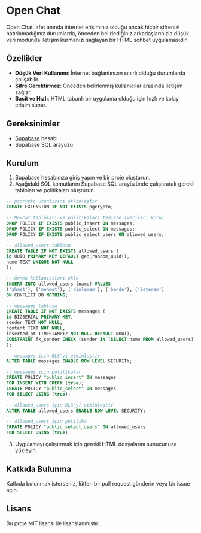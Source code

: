 # Open Chat

Open Chat, afet anında internet erişiminiz olduğu ancak hiçbir şifrenizi hatırlamadığınız durumlarda, önceden belirlediğiniz arkadaşlarınızla düşük veri modunda iletişim kurmanızı sağlayan bir HTML sohbet uygulamasıdır.

## Özellikler

- **Düşük Veri Kullanımı**: İnternet bağlantınızın sınırlı olduğu durumlarda çalışabilir.
- **Şifre Gerektirmez**: Önceden belirlenmiş kullanıcılar arasında iletişim sağlar.
- **Basit ve Hızlı**: HTML tabanlı bir uygulama olduğu için hızlı ve kolay erişim sunar.

## Gereksinimler

- [Supabase](https://supabase.com/) hesabı
- Supabase SQL arayüzü

## Kurulum

1. Supabase hesabınıza giriş yapın ve bir proje oluşturun.
2. Aşağıdaki SQL komutlarını Supabase SQL arayüzünde çalıştırarak gerekli tabloları ve politikaları oluşturun.

```sql
-- pgcrypto uzantısını etkinleştir
CREATE EXTENSION IF NOT EXISTS pgcrypto;

-- Mevcut tabloları ve politikaları temizle (verileri koru)
DROP POLICY IF EXISTS public_insert ON messages;
DROP POLICY IF EXISTS public_select ON messages;
DROP POLICY IF EXISTS public_select_users ON allowed_users;

-- allowed_users tablosu
CREATE TABLE IF NOT EXISTS allowed_users (
id UUID PRIMARY KEY DEFAULT gen_random_uuid(),
name TEXT UNIQUE NOT NULL
);

-- Örnek kullanıcıları ekle
INSERT INTO allowed_users (name) VALUES
('ahmet'), ('mehmet'), ('dinlemem'), ('bende'), ('isterem')
ON CONFLICT DO NOTHING;

-- messages tablosu
CREATE TABLE IF NOT EXISTS messages (
id BIGSERIAL PRIMARY KEY,
sender TEXT NOT NULL,
content TEXT NOT NULL,
inserted_at TIMESTAMPTZ NOT NULL DEFAULT NOW(),
CONSTRAINT fk_sender CHECK (sender IN (SELECT name FROM allowed_users))
);

-- messages için RLS'yi etkinleştir
ALTER TABLE messages ENABLE ROW LEVEL SECURITY;

-- messages için politikalar
CREATE POLICY "public_insert" ON messages
FOR INSERT WITH CHECK (true);
CREATE POLICY "public_select" ON messages
FOR SELECT USING (true);

-- allowed_users için RLS'yi etkinleştir
ALTER TABLE allowed_users ENABLE ROW LEVEL SECURITY;

-- allowed_users için politika
CREATE POLICY "public_select_users" ON allowed_users
FOR SELECT USING (true);
```

3. Uygulamayı çalıştırmak için gerekli HTML dosyalarını sunucunuza yükleyin.

## Katkıda Bulunma

Katkıda bulunmak isterseniz, lütfen bir pull request gönderin veya bir issue açın.

## Lisans

Bu proje MIT lisansı ile lisanslanmıştır.
